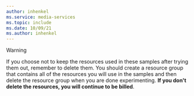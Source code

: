 ```yaml
---
author: inhenkel
ms.service: media-services
ms.topic: include
ms.date: 10/09/21
ms.author: inhenkel
---
```


> [!WARNING]
> If you choose not to keep the resources used in these samples after trying them out, remember to delete them.  You should create a resource group that contains all of the resources you will use in the samples and then delete the resource group when you are done experimenting.  **If you don't delete the resources, you will continue to be billed**.
